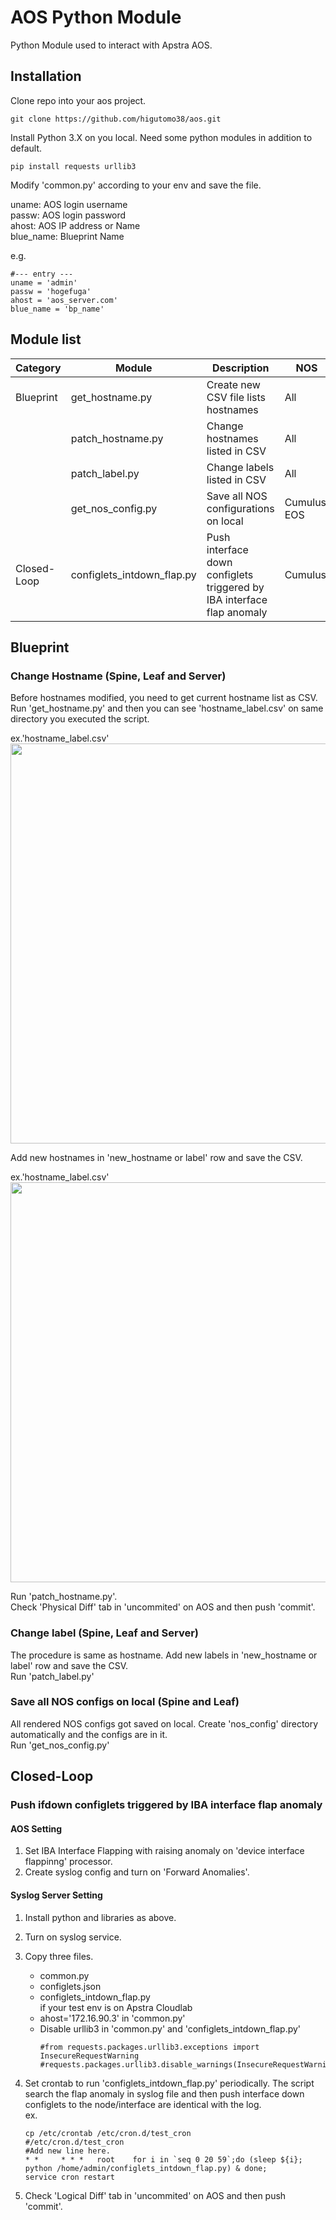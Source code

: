 # **AOS Python Module**

Python Module used to interact with Apstra AOS.

## **Installation**

Clone repo into your aos project.

```
git clone https://github.com/higutomo38/aos.git
```

Install Python 3.X on you local. Need some python modules in addition to default.
```
pip install requests urllib3
```

Modify 'common.py' according to your env and save the file.

uname: AOS login username<br>
passw: AOS login password<br>
ahost: AOS IP address or Name<br>
blue_name: Blueprint Name

e.g.<br>
```
#--- entry ---
uname = 'admin'
passw = 'hogefuga'
ahost = 'aos_server.com'
blue_name = 'bp_name'
```

## **Module list**

| Category | Module | Description | NOS |
| --- | --- | --- | --- |
| Blueprint | get_hostname.py | Create new CSV file lists hostnames | All |
|  | patch_hostname.py | Change hostnames listed in CSV | All |
|  | patch_label.py | Change labels listed in CSV | All |
|  | get_nos_config.py | Save all NOS configurations on local | Cumulus, EOS |
| Closed-Loop | configlets_intdown_flap.py | Push interface down configlets triggered by IBA interface flap anomaly | Cumulus |

## **Blueprint**
### **Change Hostname (Spine, Leaf and Server)**
Before hostnames modified, you need to get current hostname list as CSV. Run 'get_hostname.py' and then you can see 'hostname_label.csv' on same directory you executed the script.

ex.'hostname_label.csv'<br>
<img src="https://user-images.githubusercontent.com/21299310/75221479-48479700-57e5-11ea-8af9-2b167fc1815d.png" width="640px">

Add new hostnames in 'new_hostname or label' row and save the CSV.

ex.'hostname_label.csv'<br>
<img src="https://user-images.githubusercontent.com/21299310/75225362-cf990880-57ed-11ea-9849-f71f4fea706e.png" width="640px">

Run 'patch_hostname.py'.<br> 
Check 'Physical Diff' tab in 'uncommited' on AOS and then push 'commit'.<br> 


### **Change label (Spine, Leaf and Server)**
The procedure is same as hostname. Add new labels in 'new_hostname or label' row and save the CSV.<br> 
Run 'patch_label.py'<br> 

### **Save all NOS configs on local (Spine and Leaf)**
All rendered NOS configs got saved on local. Create 'nos_config' directory automatically and the configs are in it.<br> 
Run 'get_nos_config.py'<br>

## **Closed-Loop**
### **Push ifdown configlets triggered by IBA interface flap anomaly**

#### **AOS Setting**
1. Set IBA Interface Flapping with raising anomaly on 'device interface flappinng' processor.
2. Create syslog config and turn on 'Forward Anomalies'.

#### **Syslog Server Setting**<br>
1. Install python and libraries as above.
2. Turn on syslog service.<br>
3. Copy three files.<br>
   - common.py
   - configlets.json
   - configlets_intdown_flap.py<br>
if your test env is on Apstra Cloudlab<br>
   - ahost='172.16.90.3' in 'common.py'<br>
   - Disable urllib3 in 'common.py' and 'configlets_intdown_flap.py'<br>
     ```
     #from requests.packages.urllib3.exceptions import InsecureRequestWarning
     #requests.packages.urllib3.disable_warnings(InsecureRequestWarning)
     ```

4. Set crontab to run 'configlets_intdown_flap.py' periodically. The script search the flap anomaly in syslog file and then push interface down configlets to the node/interface are identical with the log.<br>
   ex. <br>
   ```
   cp /etc/crontab /etc/cron.d/test_cron
   #/etc/cron.d/test_cron
   #Add new line here.
   * *     * * *   root    for i in `seq 0 20 59`;do (sleep ${i}; python /home/admin/configlets_intdown_flap.py) & done;
   service cron restart
   ```
5. Check 'Logical Diff' tab in 'uncommited' on AOS and then push 'commit'.
